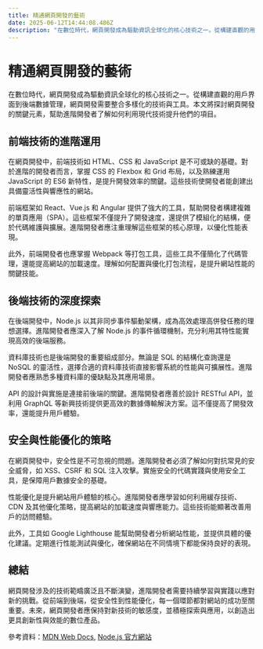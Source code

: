 ```yaml
---
title: 精通網頁開發的藝術
date: 2025-06-12T14:44:08.486Z
description: "在數位時代，網頁開發成為驅動資訊全球化的核心技術之一。從構建直觀的用戶界面到後端數據管理，網頁開發需要整合多樣化的技術與工具。本文將探討網頁開發的關鍵元素，幫助進階開發者了解如何利用現代技術提升他們的項目。"
---
```


# 精通網頁開發的藝術

在數位時代，網頁開發成為驅動資訊全球化的核心技術之一。從構建直觀的用戶界面到後端數據管理，網頁開發需要整合多樣化的技術與工具。本文將探討網頁開發的關鍵元素，幫助進階開發者了解如何利用現代技術提升他們的項目。

## 前端技術的進階運用

在網頁開發中，前端技術如 HTML、CSS 和 JavaScript 是不可或缺的基礎。對於進階的開發者而言，掌握 CSS 的 Flexbox 和 Grid 布局，以及熟練運用 JavaScript 的 ES6 新特性，是提升開發效率的關鍵。這些技術使開發者能創建出具備靈活性與響應性的網站。

前端框架如 React、Vue.js 和 Angular 提供了強大的工具，幫助開發者構建複雜的單頁應用（SPA）。這些框架不僅提升了開發速度，還提供了模組化的結構，便於代碼維護與擴展。進階開發者應注重理解這些框架的核心原理，以優化性能表現。

此外，前端開發者也應掌握 Webpack 等打包工具，這些工具不僅簡化了代碼管理，還能提高網站的加載速度。理解如何配置與優化打包流程，是提升網站性能的關鍵技能。

## 後端技術的深度探索

在後端開發中，Node.js 以其非同步事件驅動架構，成為高效處理高併發任務的理想選擇。進階開發者應深入了解 Node.js 的事件循環機制，充分利用其特性能實現高效的後端服務。

資料庫技術也是後端開發的重要組成部分。無論是 SQL 的結構化查詢還是 NoSQL 的靈活性，選擇合適的資料庫技術直接影響系統的性能與可擴展性。進階開發者應熟悉多種資料庫的優缺點及其應用場景。

API 的設計與實施是連接前後端的關鍵。進階開發者應善於設計 RESTful API，並利用 GraphQL 等新興技術提供更高效的數據傳輸解決方案。這不僅提高了開發效率，還能提升用戶體驗。

## 安全與性能優化的策略

在網頁開發中，安全性是不可忽視的問題。進階開發者必須了解如何對抗常見的安全威脅，如 XSS、CSRF 和 SQL 注入攻擊。實施安全的代碼實踐與使用安全工具，是保障用戶數據安全的基礎。

性能優化是提升網站用戶體驗的核心。進階開發者應學習如何利用緩存技術、CDN 及其他優化策略，提高網站的加載速度與響應能力。這些技術能顯著改善用戶的訪問體驗。

此外，工具如 Google Lighthouse 能幫助開發者分析網站性能，並提供具體的優化建議。定期進行性能測試與優化，確保網站在不同情境下都能保持良好的表現。

## 總結

網頁開發涉及的技術範疇廣泛且不斷演變，進階開發者需要持續學習與實踐以應對新的挑戰。從前端到後端，從安全性到性能優化，每一個環節都對網站的成功至關重要。未來，網頁開發者應保持對新技術的敏感度，並積極探索與應用，以創造出更具創新性與效能的數位產品。

參考資料：[MDN Web Docs](https://developer.mozilla.org/), [Node.js 官方網站](https://nodejs.org/)